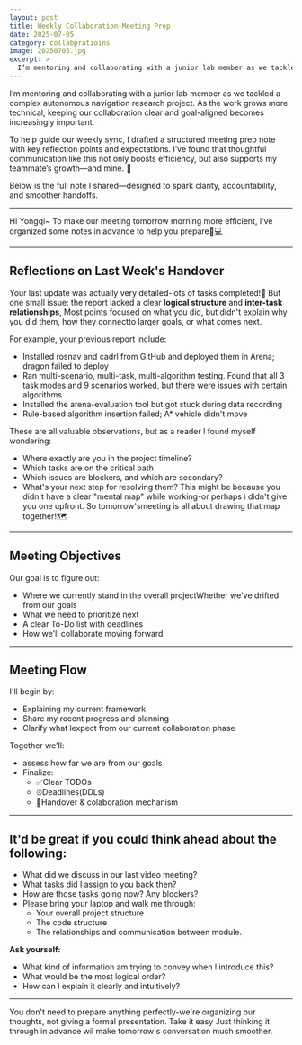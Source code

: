 ```yaml
---
layout: post
title: Weekly Collaboration-Meeting Prep
date: 2025-07-05
category: collabpratioins
image: 20250705.jpg
excerpt: >
  I’m mentoring and collaborating with a junior lab member as we tackled a complex autonomous navigation research project.🌱
---
```

I’m mentoring and collaborating with a junior lab member as we tackled a complex autonomous navigation research project. As the work grows more technical, keeping our collaboration clear and goal-aligned becomes increasingly important.

To help guide our weekly sync, I drafted a structured meeting prep note with key reflection points and expectations. I’ve found that thoughtful communication like this not only boosts efficiency, but also supports my teammate’s growth—and mine. 🌱

Below is the full note I shared—designed to spark clarity, accountability, and smoother handoffs.

---
Hi Yongqi~
To make our meeting tomorrow morning more efficient, l've organized some notes in advance to help you prepare🧠💻

---
## Reflections on Last Week's Handover
Your last update was actually very detailed-lots of tasks completed!👏 But one small issue: the report lacked a clear **logical structure** and **inter-task relationships**, Most points focused on what you did, but didn't explain why you did them, how they connectto larger goals, or what comes next.

For example, your previous report include:
- Installed rosnav and cadrl from GitHub and deployed them in Arena; dragon failed to deploy
- Ran multi-scenario, multi-task, multi-algorithm testing. Found that all 3 task modes and 9 scenarios worked, but there were issues with certain algorithms
- Installed the arena-evaluation tool but got stuck during data recording
- Rule-based algorithm insertion failed; A* vehicle didn't move

These are all valuable observations, but as a reader l found myself wondering:
- Where exactly are you in the project timeline?
- Which tasks are on the critical path
- Which issues are blockers, and which are secondary?
- What's your next step for resolving them?
This might be because you didn't have a clear "mental map" while working-or perhaps i didn't give you one upfront. So tomorrow'smeeting is all about drawing that map together!🗺️

---
## Meeting Objectives
Our goal is to figure out:
- Where we currently stand in the overall projectWhether we've drifted from our goals
- What we need to prioritize next
- A clear To-Do list with deadlines
- How we'll collaborate moving forward

---
## Meeting Flow
I'll begin by:
- Explaining my current framework
- Share my recent progress and planning
- Clarify what lexpect from our current collaboration phase

Together we'll:
- assess how far we are from our goals
- Finalize:
  - ✅Clear TODOs
  - ⏰Deadlines(DDLs)
  - 🔁Handover & colaboration mechanism

---
## It'd be great if you could think ahead about the following:
- What did we discuss in our last video meeting? 
- What tasks did l assign to you back then?
- How are those tasks going now? Any blockers?
- Please bring your laptop and walk me through:
  - Your overall project structure
  - The code structure
  - The relationships and communication between module.

**Ask yourself:**
- What kind of information am  trying to convey when l introduce this?
- What would be the most logical order?
- How can l explain it clearly and intuitively?

---
You don't need to prepare anything perfectly-we're organizing our thoughts, not giving a formal presentation. Take it easy Just thinking it through in advance wil make tomorrow's conversation much smoother.